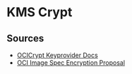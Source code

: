 # KMS Crypt

## Sources
- [OCICrypt Keyprovider Docs](https://github.com/containers/ocicrypt/blob/main/docs/keyprovider.md)
- [OCI Image Spec Encryption Proposal](https://github.com/opencontainers/image-spec/pull/775)